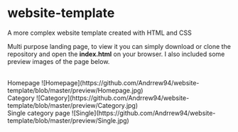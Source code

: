 # website-template
A more complex website template created with HTML and CSS

Multi purpose landing page, to view it you can simply download or clone the repository and open the **index.html** on your browser. 
I also included some preview images of the page below.

</br>
Homepage
![Homepage](https://github.com/Andrrew94/website-template/blob/master/preview/Homepage.jpg)
</br>
Category
![Category](https://github.com/Andrrew94/website-template/blob/master/preview/Category.jpg)
</br>
Single category page
![Single](https://github.com/Andrrew94/website-template/blob/master/preview/Single.jpg)
